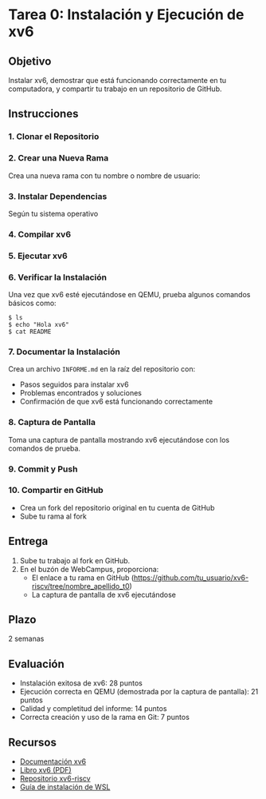 # Tarea 0: Instalación y Ejecución de xv6

## Objetivo
Instalar xv6, demostrar que está funcionando correctamente en tu computadora, y compartir tu trabajo en un repositorio de GitHub.

## Instrucciones

### 1. Clonar el Repositorio
### 2. Crear una Nueva Rama
Crea una nueva rama con tu nombre o nombre de usuario:
### 3. Instalar Dependencias
Según tu sistema operativo
### 4. Compilar xv6
### 5. Ejecutar xv6
### 6. Verificar la Instalación
Una vez que xv6 esté ejecutándose en QEMU, prueba algunos comandos básicos como:
```
$ ls
$ echo "Hola xv6"
$ cat README
```
### 7. Documentar la Instalación
Crea un archivo `INFORME.md` en la raíz del repositorio con:
- Pasos seguidos para instalar xv6
- Problemas encontrados y soluciones
- Confirmación de que xv6 está funcionando correctamente
### 8. Captura de Pantalla
Toma una captura de pantalla mostrando xv6 ejecutándose con los comandos de prueba.
### 9. Commit y Push
### 10. Compartir en GitHub
- Crea un fork del repositorio original en tu cuenta de GitHub
- Sube tu rama al fork
## Entrega
1. Sube tu trabajo al fork en GitHub.
2. En el buzón de WebCampus, proporciona:
   - El enlace a tu rama en GitHub (https://github.com/tu_usuario/xv6-riscv/tree/nombre_apellido_t0)
   - La captura de pantalla de xv6 ejecutándose

## Plazo
2 semanas

## Evaluación
- Instalación exitosa de xv6: 28 puntos
- Ejecución correcta en QEMU (demostrada por la captura de pantalla): 21 puntos
- Calidad y completitud del informe: 14 puntos
- Correcta creación y uso de la rama en Git: 7 puntos

## Recursos
- [Documentación xv6](https://pdos.csail.mit.edu/6.828/2020/xv6.html)
- [Libro xv6 (PDF)](https://pdos.csail.mit.edu/6.828/2020/xv6/book-riscv-rev1.pdf)
- [Repositorio xv6-riscv](https://github.com/mit-pdos/xv6-riscv)
- [Guía de instalación de WSL](https://learn.microsoft.com/es-es/windows/wsl/install)